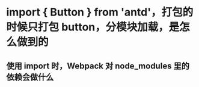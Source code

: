 # import { Button } from 'antd'，打包的时候只打包 button，分模块加载，是怎么做到的

## 使用 import 时，Webpack 对 node_modules 里的依赖会做什么
